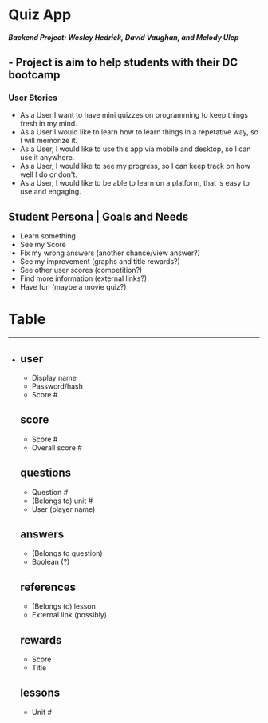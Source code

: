 # Quiz App

##### Backend Project: Wesley Hedrick, David Vaughan, and Melody Ulep

## - Project is aim to help students with their DC bootcamp

### User Stories

-   As a User I want to have mini quizzes on programming to keep things fresh in my mind.
-   As a User I would like to learn how to learn things in a repetative way, so I will memorize it.
-   As a User, I would like to use this app via mobile and desktop, so I can use it anywhere.
-   As a User, I would like to see my progress, so I can keep track on how well I do or don't.
-   As a User, I would like to be able to learn on a platform, that is easy to use and engaging.

## Student Persona | Goals and Needs

-   Learn something
-   See my Score
-   Fix my wrong answers (another chance/view answer?)
-   See my improvement (graphs and title rewards?)
-   See other user scores (competition?)
-   Find more information (external links?)
-   Have fun (maybe a movie quiz?)

# Table

---

-   ## user

    -   Display name
    -   Password/hash
    -   Score #

    ## score

    -   Score #
    -   Overall score #

    ## questions

    -   Question #
    -   (Belongs to) unit #
    -   User (player name)

    ## answers

    -   (Belongs to question)
    -   Boolean (?)

    ## references

    -   (Belongs to) lesson
    -   External link (possibly)

    ## rewards

    -   Score
    -   Title

    ## lessons

    -   Unit #
